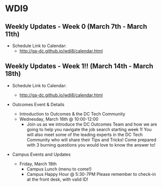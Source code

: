 # WDI9

## Weekly Updates - Week 0 (March 7th - March 11th)

- Schedule
  Link to Calendar:
  - http://ga-dc.github.io/wdi8/calendar.html

## Weekly Updates - Week 1!! (March 14th - March 18th)

- Schedule
  Link to Calendar:
  - http://ga-dc.github.io/wdi8/calendar.html

- Outcomes Event & Details
  - Introduction to Outcomes & the DC Tech Community
  - Wednesday, March 16th @ 10:00-12:00
    - Join us as we introduce the DC Outcomes Team and how we are going to help you navigate the job search starting week 1!  You will also meet some of the leading experts in the DC Tech Community who will share their Tips and Tricks! Come prepared with 3 burning questions you would love to know the answer to! 

- Campus Events and Updates
  - Friday, March 18th 
    - Campus Lunch (menu to come!)
    - Campus Happy Hour @ 5:30-7PM Please remember to check-in at the front desk, with valid ID! 
